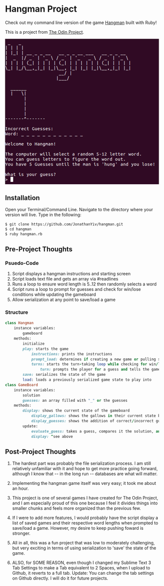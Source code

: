 # Hangman Project

Check out my command line version of the game [Hangman](https://en.wikipedia.org/wiki/Hangman_(game)) built with Ruby!

This is a project from [The Odin Project](https://www.theodinproject.com/courses/ruby-programming/lessons/file-i-o-and-serialization).

![Hangman](/hangman.png)

## Installation

Open your Terminal/Command Line. Navigate to the directory where your version will live. Type in the following:

```
$ git clone https://github.com/JonathanYiv/hangman.git
$ cd hangman
$ ruby hangman.rb
```

## Pre-Project Thoughts

### Psuedo-Code

1. Script displays a hangman instructions and starting screen
2. Script loads text file and gets an array via #readlines
3. Runs a loop to ensure word length is 5..12 then randomly selects a word
4. Script runs a loop to prompt for guesses and check for win/lose conditions while updating the gameboard
5. Allow serialization at any point to save/load a game

### Structure

```ruby
class Hangman
	instance variables:
		gameboard
	methods:
		initialize
		play: starts the game
			instructions: prints the instructions
			prompt_load: determines if creating a new game or pulling serialized data for a previously saved game
			turns: starts the turn-taking loop while checking for win/loss conditions
				turn: prompts the player for a guess and tells the gameboard
		save: serializes the state of the game
		load: loads a previously serialized game state to play into
class GameBoard
	instance variables:
		solution
		guesses: an array filled with "_" or the guesses
	methods:
		display: shows the current state of the gameboard
			display_gallows: shows the gallows in their current state based on # of incorrect guesses
			display_guesses: shows the addition of correct/incorrect guesses below the gallows
		update:
			evaluate_guess: takes a guess, compares it the solution, and updates the guesses array accordingly
			display: ^see above
```

## Post-Project Thoughts

1. The hardest part was probably the file serialization process. I am still relatively unfamiliar with it and hope to get more practice going forward, although I know that -- in the long run -- databases are what will matter.

2. Implementing the hangman game itself was very easy; it took me about an hour.

3. This project is one of several games I have created for The Odin Project, and I am especially proud of this one because I feel it divides things into smaller chunks and feels more organized than the previous few. 

4. If I were to add more features, I would probably have the script display a list of saved games and their respective word lengths when prompted to save/load a game. However, my desire to keep pushing foward is stronger.

5. All in all, this was a fun project that was low to moderately challenging, but very exciting in terms of using serialization to 'save' the state of the game.

6. ALSO, for SOME REASON, even though I changed my Sublime Text 3 Tab Settings to make a Tab equivalent to 2 Spaces, when I upload to Github, it reverts to a full tab. Update: You can change the tab settings on Github directly. I will do it for future projects.
